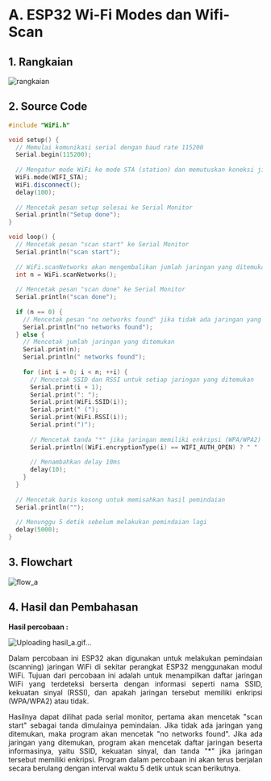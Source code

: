 # A. ESP32 Wi-Fi Modes dan Wifi-Scan

## 1. Rangkaian

![rangkaian](https://github.com/milham08330/Embedded-System/assets/42812745/156a362f-a2c8-4d84-af9c-24e99dff72e4)

## 2. Source Code
```cpp
#include "WiFi.h"

void setup() {
  // Memulai komunikasi serial dengan baud rate 115200
  Serial.begin(115200);
  
  // Mengatur mode WiFi ke mode STA (station) dan memutuskan koneksi jika sudah terhubung sebelumnya
  WiFi.mode(WIFI_STA);
  WiFi.disconnect();
  delay(100);
  
  // Mencetak pesan setup selesai ke Serial Monitor
  Serial.println("Setup done");
}

void loop() {
  // Mencetak pesan "scan start" ke Serial Monitor
  Serial.println("scan start");
  
  // WiFi.scanNetworks akan mengembalikan jumlah jaringan yang ditemukan
  int n = WiFi.scanNetworks();
  
  // Mencetak pesan "scan done" ke Serial Monitor
  Serial.println("scan done");
  
  if (n == 0) {
    // Mencetak pesan "no networks found" jika tidak ada jaringan yang ditemukan
    Serial.println("no networks found");
  } else {
    // Mencetak jumlah jaringan yang ditemukan
    Serial.print(n);
    Serial.println(" networks found");
    
    for (int i = 0; i < n; ++i) {
      // Mencetak SSID dan RSSI untuk setiap jaringan yang ditemukan
      Serial.print(i + 1);
      Serial.print(": ");
      Serial.print(WiFi.SSID(i));
      Serial.print(" (");
      Serial.print(WiFi.RSSI(i));
      Serial.print(")");
      
      // Mencetak tanda "*" jika jaringan memiliki enkripsi (WPA/WPA2)
      Serial.println((WiFi.encryptionType(i) == WIFI_AUTH_OPEN) ? " " : "*");
      
      // Menambahkan delay 10ms
      delay(10);
    }
  }
  
  // Mencetak baris kosong untuk memisahkan hasil pemindaian
  Serial.println("");
  
  // Menunggu 5 detik sebelum melakukan pemindaian lagi
  delay(5000);
}
```

## 3. Flowchart

![flow_a](https://github.com/milham08330/Embedded-System/assets/42812745/879b41ef-6dca-44d8-96a0-ad7d86f16c6b)

 ## 4. Hasil dan Pembahasan

 **Hasil percobaan :**
 
![Uploading hasil_a.gif…]()

<p align="justify">Dalam percobaan ini ESP32 akan digunakan untuk melakukan pemindaian (scanning) jaringan WiFi di sekitar perangkat ESP32 menggunakan modul WiFi. Tujuan dari percobaan ini adalah untuk menampilkan daftar jaringan WiFi yang terdeteksi berserta dengan informasi seperti nama SSID, kekuatan sinyal (RSSI), dan apakah jaringan tersebut memiliki enkripsi (WPA/WPA2) atau tidak.

<p align="justify">Hasilnya dapat dilihat pada serial monitor, pertama akan mencetak "scan start" sebagai tanda dimulainya pemindaian. Jika tidak ada jaringan yang ditemukan, maka program akan mencetak "no networks found". Jika ada jaringan yang ditemukan, program akan mencetak daftar jaringan beserta informasinya, yaitu SSID, kekuatan sinyal, dan tanda "*" jika jaringan tersebut memiliki enkripsi. Program dalam percobaan ini akan terus berjalan secara berulang dengan interval waktu 5 detik untuk scan berikutnya.
